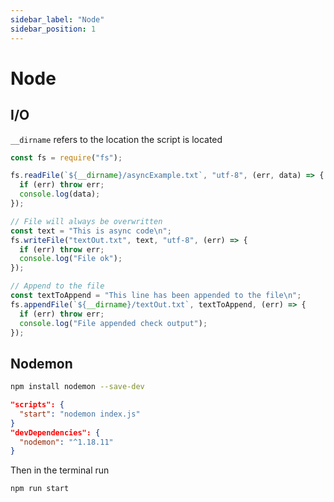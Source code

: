 ```yaml
---
sidebar_label: "Node"
sidebar_position: 1
---
```



# Node

## I/O

`__dirname` refers to the location the script is located

```javascript
const fs = require("fs");

fs.readFile(`${__dirname}/asyncExample.txt`, "utf-8", (err, data) => {
  if (err) throw err;
  console.log(data);
});

// File will always be overwritten
const text = "This is async code\n";
fs.writeFile("textOut.txt", text, "utf-8", (err) => {
  if (err) throw err;
  console.log("File ok");
});

// Append to the file
const textToAppend = "This line has been appended to the file\n";
fs.appendFile(`${__dirname}/textOut.txt`, textToAppend, (err) => {
  if (err) throw err;
  console.log("File appended check output");
});
```

## Nodemon

```bash
npm install nodemon --save-dev
```

```json title="package.json"
"scripts": {
  "start": "nodemon index.js"
}
"devDependencies": {
  "nodemon": "^1.18.11"
}
```

Then in the terminal run

```bash
npm run start
```
